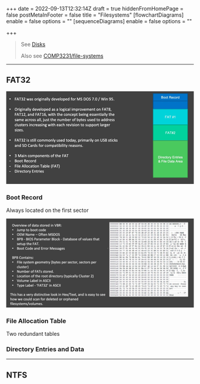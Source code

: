 +++
date = 2022-09-13T12:32:14Z
draft = true
hiddenFromHomePage = false
postMetaInFooter = false
title = "Filesystems"
[flowchartDiagrams]
enable = false
options = ""
[sequenceDiagrams]
enable = false
options = ""

+++
> See [Disks](../disks)
>
> Also see [COMP3231/file-systems](https://featherbear.cc/UNSW-COMP3231/post/file-systems/)

***

## FAT32

![](/uploads/snipaste_2022-09-26_20-07-24.jpg)

### Boot Record

Always located on the first sector

![](/uploads/snipaste_2022-09-26_20-11-00.jpg)

### File Allocation Table

Two redundant tables

### Directory Entries and Data

***

## NTFS